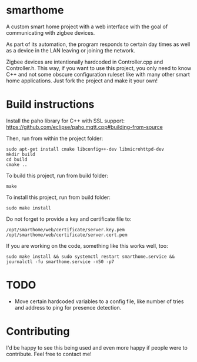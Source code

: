 # smarthome
A custom smart home project with a web interface with the goal of communicating with zigbee devices.

As part of its automation, the program responds to certain day times as well as a device in the LAN leaving or joining the network.

Zigbee devices are intentionally hardcoded in Controller.cpp and Controller.h. This way, if you want to use this project, you only need to know C++ and not some obscure configuration ruleset like with many other smart home applications. Just fork the project and make it your own!

# Build instructions
Install the paho library for C++ with SSL support: https://github.com/eclipse/paho.mqtt.cpp#building-from-source

Then, run from within the project folder:
```
sudo apt-get install cmake libconfig++-dev libmicrohttpd-dev
mkdir build
cd build
cmake ..
```

To build this project, run from build folder:
```
make
```

To install this project, run from build folder:
```
sudo make install
```

Do not forget to provide a key and certificate file to:
```
/opt/smarthome/web/certificate/server.key.pem
/opt/smarthome/web/certificate/server.cert.pem
```

If you are working on the code, something like this works well, too:
```
sudo make install && sudo systemctl restart smarthome.service && journalctl -fu smarthome.service -n50 -p7
```

# TODO
- Move certain hardcoded variables to a config file, like number of tries and address to ping for presence detection.

# Contributing
I'd be happy to see this being used and even more happy if people were to contribute. Feel free to contact me!

